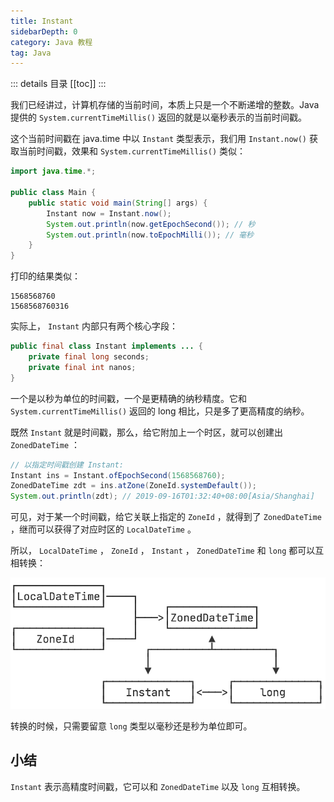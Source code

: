 ```yaml
---
title: Instant
sidebarDepth: 0
category: Java 教程
tag: Java
---
```


::: details 目录
[[toc]]
:::


我们已经讲过，计算机存储的当前时间，本质上只是一个不断递增的整数。Java 提供的 `System.currentTimeMillis()` 返回的就是以毫秒表示的当前时间戳。

这个当前时间戳在 java.time 中以 `Instant` 类型表示，我们用 `Instant.now()` 获取当前时间戳，效果和 `System.currentTimeMillis()` 类似：

```java
import java.time.*;

public class Main {
    public static void main(String[] args) {
        Instant now = Instant.now();
        System.out.println(now.getEpochSecond()); // 秒
        System.out.println(now.toEpochMilli()); // 毫秒
    }
}
```

打印的结果类似：

```
1568568760
1568568760316
```

实际上， `Instant` 内部只有两个核心字段：

```java
public final class Instant implements ... {
    private final long seconds;
    private final int nanos;
}
```


一个是以秒为单位的时间戳，一个是更精确的纳秒精度。它和 `System.currentTimeMillis()` 返回的 long 相比，只是多了更高精度的纳秒。

既然 `Instant` 就是时间戳，那么，给它附加上一个时区，就可以创建出 `ZonedDateTime` ：


```java
// 以指定时间戳创建 Instant:
Instant ins = Instant.ofEpochSecond(1568568760);
ZonedDateTime zdt = ins.atZone(ZoneId.systemDefault());
System.out.println(zdt); // 2019-09-16T01:32:40+08:00[Asia/Shanghai]
```

可见，对于某一个时间戳，给它关联上指定的 `ZoneId` ，就得到了 `ZonedDateTime` ，继而可以获得了对应时区的 `LocalDateTime` 。

所以， `LocalDateTime` ， `ZoneId` ， `Instant` ， `ZonedDateTime` 和 `long` 都可以互相转换：

![20221124092901](assets/20221124092901.png)

转换的时候，只需要留意 `long` 类型以毫秒还是秒为单位即可。


## 小结

`Instant` 表示高精度时间戳，它可以和 `ZonedDateTime` 以及 `long` 互相转换。




